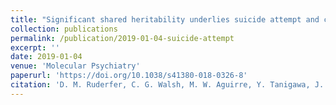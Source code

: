 ```yaml
---
title: "Significant shared heritability underlies suicide attempt and clinically predicted probability of attempting suicide"
collection: publications
permalink: /publication/2019-01-04-suicide-attempt
excerpt: ''
date: 2019-01-04
venue: 'Molecular Psychiatry'
paperurl: 'https://doi.org/10.1038/s41380-018-0326-8'
citation: 'D. M. Ruderfer, C. G. Walsh, M. W. Aguirre, Y. Tanigawa, J. D. Ribeiro, J. C. Franklin, M. A. Rivas, Significant shared heritability underlies suicide attempt and clinically predicted probability of attempting suicide. Mol Psychiatry. 1 (2019).'
---
```

